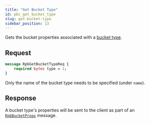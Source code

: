 ```yaml
---
title: "Get Bucket Type"
id: pbc_get_bucket_type
slug: get-bucket-type 
sidebar_position: 13
---
```


Gets the bucket properties associated with a [bucket type](/docs/using/cluster-operations/bucket-types).

## Request

```protobuf
message RpbGetBucketTypeReq {
    required bytes type = 1;
}
```

Only the name of the bucket type needs to be specified (under `name`).

## Response

A bucket type's properties will be sent to the client as part of an
[`RpbBucketProps`](/docs/developing/api/protocol-buffers/get-bucket-props) message.
